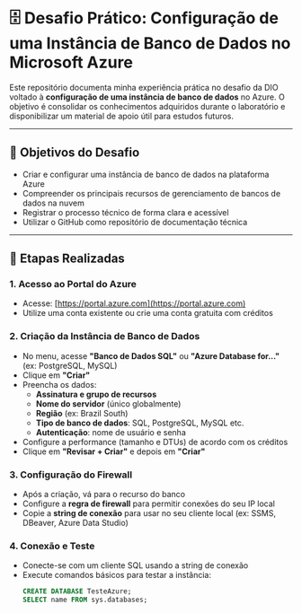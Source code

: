# 🗄️ Desafio Prático: Configuração de uma Instância de Banco de Dados no Microsoft Azure

Este repositório documenta minha experiência prática no desafio da DIO voltado à **configuração de uma instância de banco de dados** no Azure. O objetivo é consolidar os conhecimentos adquiridos durante o laboratório e disponibilizar um material de apoio útil para estudos futuros.

---

## 🎯 Objetivos do Desafio

- Criar e configurar uma instância de banco de dados na plataforma Azure
- Compreender os principais recursos de gerenciamento de bancos de dados na nuvem
- Registrar o processo técnico de forma clara e acessível
- Utilizar o GitHub como repositório de documentação técnica

---

## 🧪 Etapas Realizadas

### 1. Acesso ao Portal do Azure
- Acesse: [https://portal.azure.com](https://portal.azure.com)
- Utilize uma conta existente ou crie uma conta gratuita com créditos

### 2. Criação da Instância de Banco de Dados
- No menu, acesse **"Banco de Dados SQL"** ou **"Azure Database for..."** (ex: PostgreSQL, MySQL)
- Clique em **"Criar"**
- Preencha os dados:
  - **Assinatura e grupo de recursos**
  - **Nome do servidor** (único globalmente)
  - **Região** (ex: Brazil South)
  - **Tipo de banco de dados**: SQL, PostgreSQL, MySQL etc.
  - **Autenticação**: nome de usuário e senha
- Configure a performance (tamanho e DTUs) de acordo com os créditos
- Clique em **"Revisar + Criar"** e depois em **"Criar"**

### 3. Configuração do Firewall
- Após a criação, vá para o recurso do banco
- Configure a **regra de firewall** para permitir conexões do seu IP local
- Copie a **string de conexão** para usar no seu cliente local (ex: SSMS, DBeaver, Azure Data Studio)

### 4. Conexão e Teste
- Conecte-se com um cliente SQL usando a string de conexão
- Execute comandos básicos para testar a instância:
  ```sql
  CREATE DATABASE TesteAzure;
  SELECT name FROM sys.databases;
